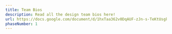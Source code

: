```yaml
---
title: Team Bios
description: Read all the design team bios here!
url: https://docs.google.com/document/d/1hxTaa362v0DqAUF-zJn-s-TeKtUsgkR7Y08CvXjEVmk/edit?usp=sharing
phaseNumber: 1
---
```

